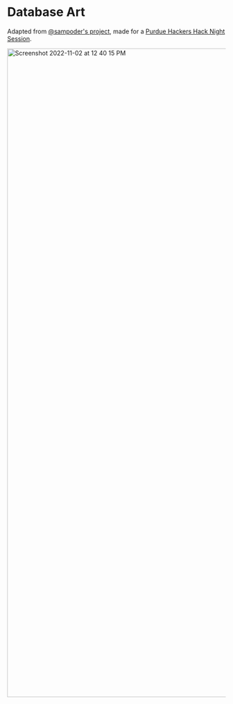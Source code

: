# Database Art

Adapted from [@sampoder's project](https://github.com/sampoder/explorations-into-database-art), made for a [Purdue Hackers Hack Night Session](https://events.purduehackers.com/hack-night-10).

<img width="1495" alt="Screenshot 2022-11-02 at 12 40 15 PM" src="https://user-images.githubusercontent.com/14811170/199549223-a85ec239-0db6-4d81-bc93-050e44cd8a9c.png">
